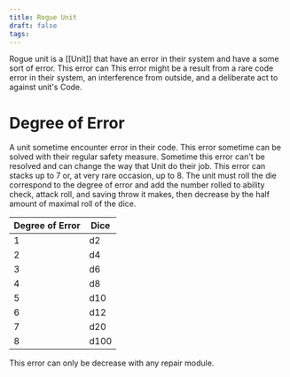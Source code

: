 ```yaml
---
title: Rogue Unit
draft: false
tags:
---
```

Rogue unit is a [[Unit]] that have an error in their system and have a some sort of error. This error can This error might be a result from a rare code error in their system, an interference from outside, and a deliberate act to against unit's Code.

# Degree of Error
A unit sometime encounter error in their code. This error sometime can be solved with their regular safety measure. Sometime this error can't be resolved and can change the way that Unit do their job. This error can stacks up to 7 or, at very rare occasion, up to 8. The unit must roll the die correspond to the degree of error and add the number rolled to ability check, attack roll, and saving throw it makes, then decrease by the half amount of maximal roll of the dice.

| Degree of Error | Dice |
| --------------- | ---- |
| 1               | d2   |
| 2               | d4   |
| 3               | d6   |
| 4               | d8   |
| 5               | d10  |
| 6               | d12  |
| 7               | d20  |
| 8               | d100 |

This error can only be decrease with any repair module. 